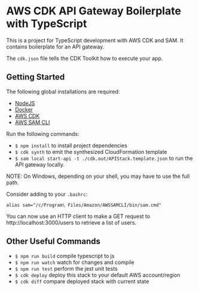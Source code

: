 # AWS CDK API Gateway Boilerplate with TypeScript

This is a project for TypeScript development with AWS CDK and SAM. It contains boilerplate for an API gateway.

The `cdk.json` file tells the CDK Toolkit how to execute your app.

## Getting Started

The following global installations are required:

* [NodeJS](https://nodejs.org/en/download/)
* [Docker](https://docs.docker.com/get-docker/)
* [AWS CDK](https://docs.aws.amazon.com/cdk/v2/guide/getting_started.html)
* [AWS SAM CLI](https://docs.aws.amazon.com/serverless-application-model/latest/developerguide/serverless-sam-cli-install.html)

Run the following commands:

* `$ npm install` to install project dependencies
* `$ cdk synth`  to emit the synthesized CloudFormation template
* `$ sam local start-api -t ./cdk.out/APIStack.template.json` to run the API gateway locally. 
 
NOTE: On Windows, depending on your shell, you may have to use the full path.
 
Consider adding to your `.bashrc`:
 ```
alias sam="/c/Program\ Files/Amazon/AWSSAMCLI/bin/sam.cmd"
```

You can now use an HTTP client to make a GET request to http://localhost:3000/users to retrieve a list of users.

## Other Useful Commands

 * `$ npm run build`   compile typescript to js
 * `$ npm run watch`   watch for changes and compile
 * `$ npm run test`    perform the jest unit tests
 * `$ cdk deploy`      deploy this stack to your default AWS account/region
 * `$ cdk diff`        compare deployed stack with current state
